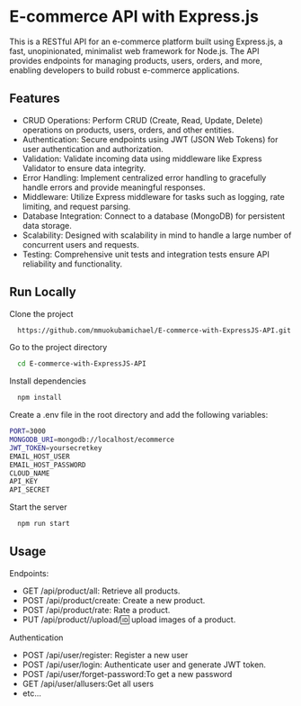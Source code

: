 
# E-commerce API with Express.js

This is a RESTful API for an e-commerce platform built using Express.js, a fast, unopinionated, minimalist web framework for Node.js. The API provides endpoints for managing products, users, orders, and more, enabling developers to build robust e-commerce applications.



## Features

- CRUD Operations: Perform CRUD (Create, Read, Update, Delete) operations on products, users, orders, and other entities.
- Authentication: Secure endpoints using JWT (JSON Web Tokens) for user authentication and authorization.
- Validation: Validate incoming data using middleware like Express Validator to ensure data integrity.
- Error Handling: Implement centralized error handling to gracefully handle errors and provide meaningful responses.
- Middleware: Utilize Express middleware for tasks such as logging, rate limiting, and request parsing.
- Database Integration: Connect to a database (MongoDB) for persistent data storage.
- Scalability: Designed with scalability in mind to handle a large number of concurrent users and requests.
- Testing: Comprehensive unit tests and integration tests ensure API reliability and functionality.


## Run Locally

Clone the project

```bash
  https://github.com/mmuokubamichael/E-commerce-with-ExpressJS-API.git
```

Go to the project directory

```bash
  cd E-commerce-with-ExpressJS-API
```

Install dependencies

```bash
  npm install
```

Create a .env file in the root directory and add the following variables:
```bash
PORT=3000
MONGODB_URI=mongodb://localhost/ecommerce
JWT_TOKEN=yoursecretkey
EMAIL_HOST_USER
EMAIL_HOST_PASSWORD
CLOUD_NAME
API_KEY
API_SECRET

```

Start the server

```bash
  npm run start
```


## Usage

Endpoints:

- GET /api/product/all: Retrieve all products.
- POST /api/product/create: Create a new product.
- POST /api/product/rate: Rate a product.
- PUT /api/product//upload/:id: upload images of a product.

Authentication

- POST /api/user/register: Register a new user
- POST /api/user/login: Authenticate user and generate JWT token.
- POST /api/user/forget-password:To get a new password
- GET /api/user/allusers:Get all users
- etc...

